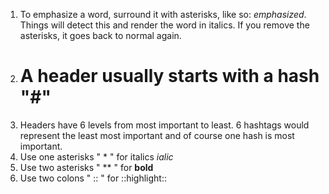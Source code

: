 1. To emphasize a word, surround it with asterisks, like so: *emphasized*. Things will detect this and render the word in italics. If you remove the asterisks, it goes back to normal again.
2. # A header usually starts with a hash "#"
3. Headers have 6 levels from most important to least. 6 hashtags would represent the least most important and of course one hash is most important.
4. Use one asterisks " * "  for italics *ialic*
5. Use two asterisks " ** " for **bold**
6. Use two colons " :: " for ::highlight::
